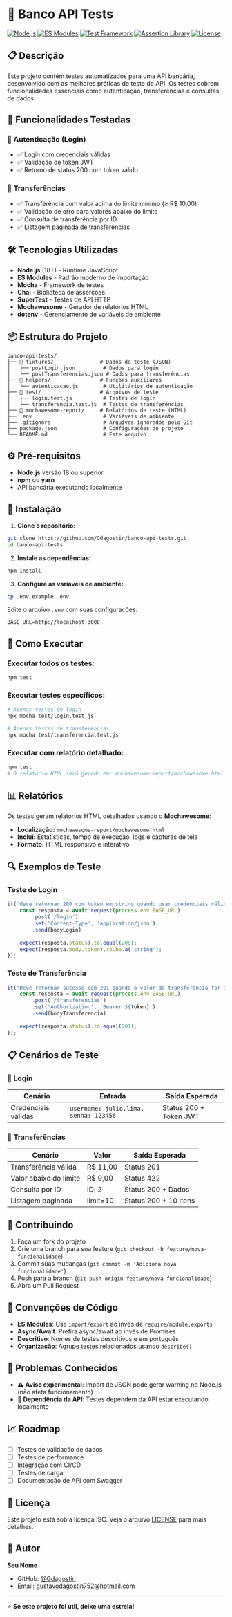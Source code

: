 # 🏦 Banco API Tests

[![Node.js](https://img.shields.io/badge/Node.js-18%2B-green.svg)](https://nodejs.org/)
[![ES Modules](https://img.shields.io/badge/ES%20Modules-Yes-brightgreen.svg)](https://nodejs.org/api/esm.html)
[![Test Framework](https://img.shields.io/badge/Test%20Framework-Mocha-red.svg)](https://mochajs.org/)
[![Assertion Library](https://img.shields.io/badge/Assertion%20Library-Chai-orange.svg)](https://chaijs.com/)
[![License](https://img.shields.io/badge/License-ISC-blue.svg)](https://opensource.org/licenses/ISC)

## 📋 Descrição

Este projeto contém testes automatizados para uma API bancária, desenvolvido com as melhores práticas de teste de API. Os testes cobrem funcionalidades essenciais como autenticação, transferências e consultas de dados.

## 🚀 Funcionalidades Testadas

### 🔐 Autenticação (Login)
- ✅ Login com credenciais válidas
- ✅ Validação de token JWT
- ✅ Retorno de status 200 com token válido

### 💸 Transferências
- ✅ Transferência com valor acima do limite mínimo (≥ R$ 10,00)
- ✅ Validação de erro para valores abaixo do limite
- ✅ Consulta de transferência por ID
- ✅ Listagem paginada de transferências

## 🛠️ Tecnologias Utilizadas

- **Node.js** (18+) - Runtime JavaScript
- **ES Modules** - Padrão moderno de importação
- **Mocha** - Framework de testes
- **Chai** - Biblioteca de asserções
- **SuperTest** - Testes de API HTTP
- **Mochawesome** - Gerador de relatórios HTML
- **dotenv** - Gerenciamento de variáveis de ambiente

## 📦 Estrutura do Projeto

```
banco-api-tests/
├── 📁 fixtures/               # Dados de teste (JSON)
│   ├── postLogin.json         # Dados para login
│   └── postTransferencias.json # Dados para transferências
├── 📁 helpers/                # Funções auxiliares
│   └── autenticacao.js        # Utilitários de autenticação
├── 📁 test/                   # Arquivos de teste
│   ├── login.test.js          # Testes de login
│   └── transferencia.test.js  # Testes de transferências
├── 📁 mochawesome-report/     # Relatórios de teste (HTML)
├── .env                       # Variáveis de ambiente
├── .gitignore                 # Arquivos ignorados pelo Git
├── package.json               # Configurações do projeto
└── README.md                  # Este arquivo
```

## ⚙️ Pré-requisitos

- **Node.js** versão 18 ou superior
- **npm** ou **yarn**
- API bancária executando localmente

## 🔧 Instalação

1. **Clone o repositório:**
```bash
git clone https://github.com/Gdagostin/banco-api-tests.git
cd banco-api-tests
```

2. **Instale as dependências:**
```bash
npm install
```

3. **Configure as variáveis de ambiente:**
```bash
cp .env.example .env
```

Edite o arquivo `.env` com suas configurações:
```env
BASE_URL=http://localhost:3000
```

## 🚀 Como Executar

### Executar todos os testes:
```bash
npm test
```

### Executar testes específicos:
```bash
# Apenas testes de login
npx mocha test/login.test.js

# Apenas testes de transferências
npx mocha test/transferencia.test.js
```

### Executar com relatório detalhado:
```bash
npm test
# O relatório HTML será gerado em: mochawesome-report/mochawesome.html
```

## 📊 Relatórios

Os testes geram relatórios HTML detalhados usando o **Mochawesome**:

- **Localização:** `mochawesome-report/mochawesome.html`
- **Inclui:** Estatísticas, tempo de execução, logs e capturas de tela
- **Formato:** HTML responsivo e interativo

## 🔍 Exemplos de Teste

### Teste de Login
```javascript
it('deve retornar 200 com token em string quando usar credenciais válidas', async () => {
    const resposta = await request(process.env.BASE_URL)
        .post('/login')
        .set('Content-Type', 'application/json')
        .send(bodyLogin)
    
    expect(resposta.status).to.equal(200);
    expect(resposta.body.token).to.be.a('string');
});
```

### Teste de Transferência
```javascript
it('Deve retornar sucesso com 201 quando o valor da transferência for igual ou acima de 10,00', async () => {
    const resposta = await request(process.env.BASE_URL)
        .post('/transferencias')
        .set('Authorization', `Bearer ${token}`)
        .send(bodyTransferencia)
    
    expect(resposta.status).to.equal(201);
});
```

## 📋 Cenários de Teste

### 🔐 Login
| Cenário | Entrada | Saída Esperada |
|---------|---------|----------------|
| Credenciais válidas | `username: julio.lima, senha: 123456` | Status 200 + Token JWT |

### 💸 Transferências
| Cenário | Valor | Saída Esperada |
|---------|--------|----------------|
| Transferência válida | R$ 11,00 | Status 201 |
| Valor abaixo do limite | R$ 9,00 | Status 422 |
| Consulta por ID | ID: 2 | Status 200 + Dados |
| Listagem paginada | limit=10 | Status 200 + 10 itens |

## 🤝 Contribuindo

1. Faça um fork do projeto
2. Crie uma branch para sua feature (`git checkout -b feature/nova-funcionalidade`)
3. Commit suas mudanças (`git commit -m 'Adiciona nova funcionalidade'`)
4. Push para a branch (`git push origin feature/nova-funcionalidade`)
5. Abra um Pull Request

## 📝 Convenções de Código

- **ES Modules**: Use `import/export` ao invés de `require/module.exports`
- **Async/Await**: Prefira async/await ao invés de Promises
- **Descritivo**: Nomes de testes descritivos e em português
- **Organização**: Agrupe testes relacionados usando `describe()`

## 🐛 Problemas Conhecidos

- ⚠️ **Aviso experimental**: Import de JSON pode gerar warning no Node.js (não afeta funcionamento)
- 🔄 **Dependência da API**: Testes dependem da API estar executando localmente

## 📈 Roadmap

- [ ] Testes de validação de dados
- [ ] Testes de performance
- [ ] Integração com CI/CD
- [ ] Testes de carga
- [ ] Documentação de API com Swagger

## 📄 Licença

Este projeto está sob a licença ISC. Veja o arquivo [LICENSE](LICENSE) para mais detalhes.

## 👥 Autor

**Seu Nome**
- GitHub: [@Gdagostin](https://github.com/Gdagostin)
- Email: gustavodagostin752@hotmail.com

---

⭐ **Se este projeto foi útil, deixe uma estrela!**
